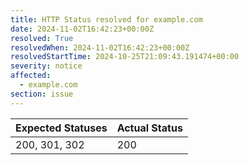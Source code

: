 ```yaml
---
title: HTTP Status resolved for example.com
date: 2024-11-02T16:42:23+00:00Z
resolved: True
resolvedWhen: 2024-11-02T16:42:23+00:00Z
resolvedStartTime: 2024-10-25T21:09:43.191474+00:00
severity: notice
affected:
  - example.com
section: issue
---
```


| Expected Statuses | Actual Status  |
|-------------------|----------------|
| 200, 301, 302 | 200 |
